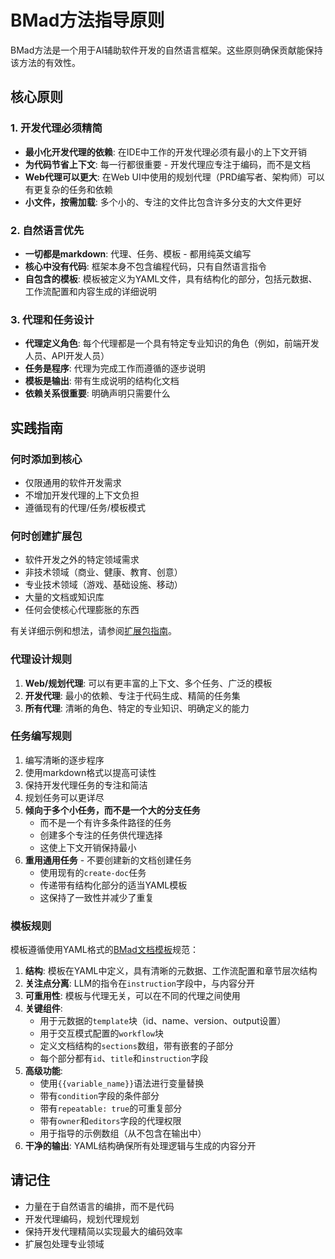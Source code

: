 # BMad方法指导原则

BMad方法是一个用于AI辅助软件开发的自然语言框架。这些原则确保贡献能保持该方法的有效性。

## 核心原则

### 1. 开发代理必须精简

-   **最小化开发代理的依赖**: 在IDE中工作的开发代理必须有最小的上下文开销
-   **为代码节省上下文**: 每一行都很重要 - 开发代理应专注于编码，而不是文档
-   **Web代理可以更大**: 在Web UI中使用的规划代理（PRD编写者、架构师）可以有更复杂的任务和依赖
-   **小文件，按需加载**: 多个小的、专注的文件比包含许多分支的大文件更好

### 2. 自然语言优先

-   **一切都是markdown**: 代理、任务、模板 - 都用纯英文编写
-   **核心中没有代码**: 框架本身不包含编程代码，只有自然语言指令
-   **自包含的模板**: 模板被定义为YAML文件，具有结构化的部分，包括元数据、工作流配置和内容生成的详细说明

### 3. 代理和任务设计

-   **代理定义角色**: 每个代理都是一个具有特定专业知识的角色（例如，前端开发人员、API开发人员）
-   **任务是程序**: 代理为完成工作而遵循的逐步说明
-   **模板是输出**: 带有生成说明的结构化文档
-   **依赖关系很重要**: 明确声明只需要什么

## 实践指南

### 何时添加到核心

-   仅限通用的软件开发需求
-   不增加开发代理的上下文负担
-   遵循现有的代理/任务/模板模式

### 何时创建扩展包

-   软件开发之外的特定领域需求
-   非技术领域（商业、健康、教育、创意）
-   专业技术领域（游戏、基础设施、移动）
-   大量的文档或知识库
-   任何会使核心代理膨胀的东西

有关详细示例和想法，请参阅[扩展包指南](../docs/expansion-packs.md)。

### 代理设计规则

1.  **Web/规划代理**: 可以有更丰富的上下文、多个任务、广泛的模板
2.  **开发代理**: 最小的依赖、专注于代码生成、精简的任务集
3.  **所有代理**: 清晰的角色、特定的专业知识、明确定义的能力

### 任务编写规则

1.  编写清晰的逐步程序
2.  使用markdown格式以提高可读性
3.  保持开发代理任务的专注和简洁
4.  规划任务可以更详尽
5.  **倾向于多个小任务，而不是一个大的分支任务**
    -   而不是一个有许多条件路径的任务
    -   创建多个专注的任务供代理选择
    -   这使上下文开销保持最小
6.  **重用通用任务** - 不要创建新的文档创建任务
    -   使用现有的`create-doc`任务
    -   传递带有结构化部分的适当YAML模板
    -   这保持了一致性并减少了重复

### 模板规则

模板遵循使用YAML格式的[BMad文档模板](../common/utils/bmad-doc-template.md)规范：

1.  **结构**: 模板在YAML中定义，具有清晰的元数据、工作流配置和章节层次结构
2.  **关注点分离**: LLM的指令在`instruction`字段中，与内容分开
3.  **可重用性**: 模板与代理无关，可以在不同的代理之间使用
4.  **关键组件**:
    -   用于元数据的`template`块（id、name、version、output设置）
    -   用于交互模式配置的`workflow`块
    -   定义文档结构的`sections`数组，带有嵌套的子部分
    -   每个部分都有`id`、`title`和`instruction`字段
5.  **高级功能**:
    -   使用`{{variable_name}}`语法进行变量替换
    -   带有`condition`字段的条件部分
    -   带有`repeatable: true`的可重复部分
    -   带有`owner`和`editors`字段的代理权限
    -   用于指导的示例数组（从不包含在输出中）
6.  **干净的输出**: YAML结构确保所有处理逻辑与生成的内容分开

## 请记住

-   力量在于自然语言的编排，而不是代码
-   开发代理编码，规划代理规划
-   保持开发代理精简以实现最大的编码效率
-   扩展包处理专业领域
